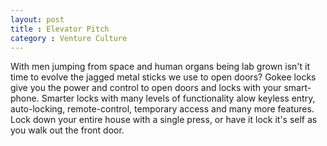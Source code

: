 ```yaml
---
layout: post
title : Elevator Pitch
category : Venture Culture
---
```


With men jumping from space and human organs being lab grown isn't it time to evolve the jagged metal sticks we use to open doors? Gokee locks give you the power and control to open doors and locks with your smart-phone. Smarter locks with many levels of functionality alow keyless entry, auto-locking, remote-control, temporary access and many more features. Lock down your entire house with a single press, or have it lock it's self as you walk out the front door.